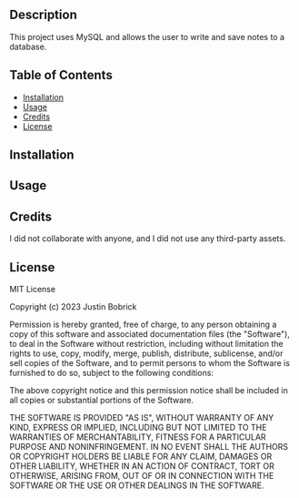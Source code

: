 ## Description
This project uses MySQL and allows the user to write and save notes to a database.

## Table of Contents
- [Installation](#installation)
- [Usage](#usage)
- [Credits](#credits)
- [License](#license)
      
## Installation
      
## Usage
      
## Credits
I did not collaborate with anyone, and I did not use any third-party assets.
      
## License
MIT License

Copyright (c) 2023 Justin Bobrick

Permission is hereby granted, free of charge, to any person obtaining a copy
of this software and associated documentation files (the "Software"), to deal
in the Software without restriction, including without limitation the rights
to use, copy, modify, merge, publish, distribute, sublicense, and/or sell
copies of the Software, and to permit persons to whom the Software is
furnished to do so, subject to the following conditions:

The above copyright notice and this permission notice shall be included in all
copies or substantial portions of the Software.

THE SOFTWARE IS PROVIDED "AS IS", WITHOUT WARRANTY OF ANY KIND, EXPRESS OR
IMPLIED, INCLUDING BUT NOT LIMITED TO THE WARRANTIES OF MERCHANTABILITY,
FITNESS FOR A PARTICULAR PURPOSE AND NONINFRINGEMENT. IN NO EVENT SHALL THE
AUTHORS OR COPYRIGHT HOLDERS BE LIABLE FOR ANY CLAIM, DAMAGES OR OTHER
LIABILITY, WHETHER IN AN ACTION OF CONTRACT, TORT OR OTHERWISE, ARISING FROM,
OUT OF OR IN CONNECTION WITH THE SOFTWARE OR THE USE OR OTHER DEALINGS IN THE
SOFTWARE.